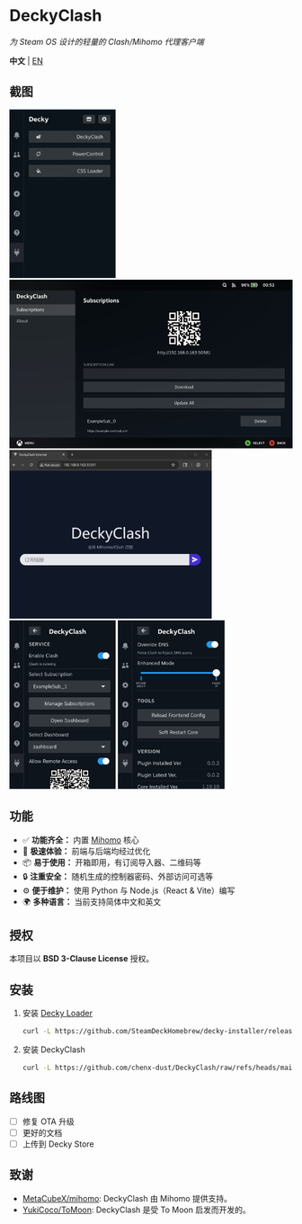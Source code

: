 # DeckyClash

*为 Steam OS 设计的轻量的 Clash/Mihomo 代理客户端*

**中文** | [EN](./README.md)

## 截图

<div class="grid">
   <img src="./assets/fast.gif" alt="Blazing Fast" height="300px"/>
   <img src="./assets/sub_mng.jpg" alt="Subscription Manager" height="300px"/>
   <img src="./assets/external.jpg" alt="External Subscription Importer" height="300px"/>
   <img src="./assets/qa-menu-1.jpg" alt="Quick Access Menu 1" height="300px"/>
   <img src="./assets/qa-menu-2.jpg" alt="Quick Access Menu 2" height="300px"/>
</div>

## 功能

- ✅ **功能齐全：** 内置 [Mihomo](https://github.com/MetaCubeX/mihomo) 核心
- 🚀 **极速体验：** 前端与后端均经过优化
- 📦 **易于使用：** 开箱即用，有订阅导入器、二维码等
- 🔒 **注重安全：** 随机生成的控制器密码、外部访问可选等
- ⚙️ **便于维护：** 使用 Python 与 Node.js（React & Vite）编写
- 🌍 **多种语言：** 当前支持简体中文和英文

## 授权

本项目以 **BSD 3-Clause License** 授权。

## 安装

1. 安装 [Decky Loader](https://github.com/SteamDeckHomebrew/decky-loader)

   ```sh
   curl -L https://github.com/SteamDeckHomebrew/decky-installer/releases/latest/download/install_release.sh | sh
   ```

2. 安装 DeckyClash

   ```sh
   curl -L https://github.com/chenx-dust/DeckyClash/raw/refs/heads/main/install.sh | bash
   ```

## 路线图

- [ ] 修复 OTA 升级
- [ ] 更好的文档
- [ ] 上传到 Decky Store

## 致谢

- [MetaCubeX/mihomo](https://github.com/MetaCubeX/mihomo): DeckyClash 由 Mihomo 提供支持。
- [YukiCoco/ToMoon](https://github.com/YukiCoco/ToMoon): DeckyClash 是受 To Moon 启发而开发的。
